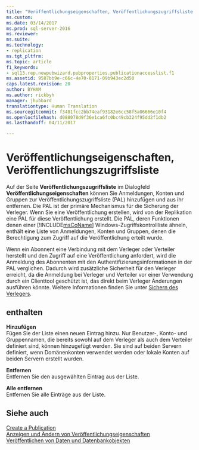 ```yaml
---
title: "Veröffentlichungseigenschaften, Veröffentlichungszugriffsliste | Microsoft-Dokumentation"
ms.custom: 
ms.date: 03/14/2017
ms.prod: sql-server-2016
ms.reviewer: 
ms.suite: 
ms.technology:
- replication
ms.tgt_pltfrm: 
ms.topic: article
f1_keywords:
- sql13.rep.newpubwizard.pubproperties.publicationaccesslist.f1
ms.assetid: 9587bb9e-c66c-4e70-8171-09b943ec2d50
caps.latest.revision: 20
author: BYHAM
ms.author: rickbyh
manager: jhubbard
translationtype: Human Translation
ms.sourcegitcommit: f3481fcc2bb74eaf93182e6cc58f5a06666e10f4
ms.openlocfilehash: d088078d9f36e1ca6fc0bc49cb324f95dd2f1db2
ms.lasthandoff: 04/11/2017

---
```

# <a name="publication-properties-publication-access-list"></a>Veröffentlichungseigenschaften, Veröffentlichungszugriffsliste
  Auf der Seite **Veröffentlichungszugriffsliste** im Dialogfeld **Veröffentlichungseigenschaften** können Sie Anmeldungen, Konten und Gruppen zur Veröffentlichungszugriffsliste (PAL) hinzufügen und aus ihr entfernen. Die PAL ist der primäre Mechanismus für die Sicherung der Verleger. Wenn Sie eine Veröffentlichung erstellen, wird von der Replikation eine PAL für diese Veröffentlichung erstellt. Die PAL, deren Funktionen denen einer [!INCLUDE[msCoName](../../includes/msconame-md.md)] Windows-Zugriffskontrollliste ähneln, enthält eine Liste von Anmeldungen, Konten und Gruppen, denen die Berechtigung zum Zugriff auf die Veröffentlichung erteilt wurde.  
  
 Wenn ein Abonnent eine Verbindung mit dem Verleger oder Verteiler herstellt und den Zugriff auf eine Veröffentlichung anfordert, wird die Anmeldung des Abonnenten mit den Authentifizierungsinformationen in der PAL verglichen. Dadurch wird zusätzliche Sicherheit für den Verleger erreicht, da die Anmeldung bei Verleger und Verteiler vor einer Verwendung durch ein Clienttool geschützt ist, das direkt beim Verleger Änderungen ausführen könnte. Weitere Informationen finden Sie unter [Sichern des Verlegers](../../relational-databases/replication/security/secure-the-publisher.md).  
  
## <a name="options"></a>enthalten  
 **Hinzufügen**  
 Fügen Sie der Liste einen neuen Eintrag hinzu. Nur Benutzer-, Konto- und Gruppennamen, die bereits sowohl auf dem Verleger als auch dem Verteiler definiert sind, können hinzugefügt werden. Sie sind auf beiden Servern definiert, wenn Domänenkonten verwendet werden oder lokale Konten auf beiden Servern erstellt wurden.  
  
 **Entfernen**  
 Entfernen Sie den ausgewählten Eintrag aus der Liste.  
  
 **Alle entfernen**  
 Entfernen Sie alle Einträge aus der Liste.  
  
## <a name="see-also"></a>Siehe auch  
 [Create a Publication](../../relational-databases/replication/publish/create-a-publication.md)   
 [Anzeigen und Ändern von Veröffentlichungseigenschaften](../../relational-databases/replication/publish/view-and-modify-publication-properties.md)   
 [Veröffentlichen von Daten und Datenbankobjekten](../../relational-databases/replication/publish/publish-data-and-database-objects.md)  
  
  
